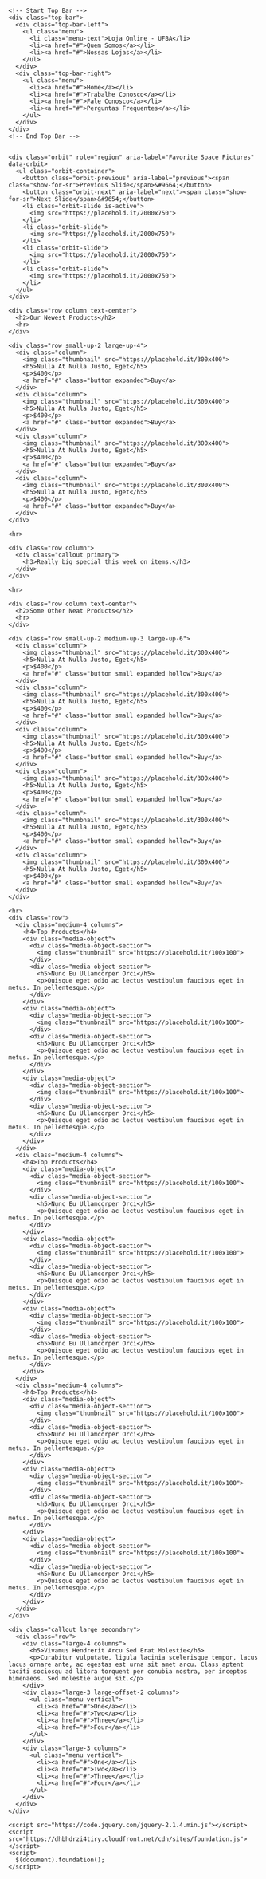 <!doctype html>
<html class="no-js" 
      lang="pt-br">
  <head>
    <meta charset="utf-8" />
    <meta name="viewport" content="width=device-width, initial-scale=1.0" />
    <title>UFBA Store</title>
    <link rel="stylesheet" href="https://dhbhdrzi4tiry.cloudfront.net/cdn/sites/foundation.min.css">
  </head>
  <body>

    <!-- Start Top Bar -->
    <div class="top-bar">
      <div class="top-bar-left">
        <ul class="menu">
          <li class="menu-text">Loja Online - UFBA</li>
          <li><a href="#">Quem Somos</a></li>
          <li><a href="#">Nossas Lojas</a></li>
        </ul>
      </div>
      <div class="top-bar-right">
        <ul class="menu">
          <li><a href="#">Home</a></li>          
          <li><a href="#">Trabalhe Conosco</a></li>
          <li><a href="#">Fale Conosco</a></li>
          <li><a href="#">Perguntas Frequentes</a></li>
        </ul>
      </div>
    </div>
    <!-- End Top Bar -->


    <div class="orbit" role="region" aria-label="Favorite Space Pictures" data-orbit>
      <ul class="orbit-container">
        <button class="orbit-previous" aria-label="previous"><span class="show-for-sr">Previous Slide</span>&#9664;</button>
        <button class="orbit-next" aria-label="next"><span class="show-for-sr">Next Slide</span>&#9654;</button>
        <li class="orbit-slide is-active">
          <img src="https://placehold.it/2000x750">
        </li>
        <li class="orbit-slide">
          <img src="https://placehold.it/2000x750">
        </li>
        <li class="orbit-slide">
          <img src="https://placehold.it/2000x750">
        </li>
        <li class="orbit-slide">
          <img src="https://placehold.it/2000x750">
        </li>
      </ul>
    </div>

    <div class="row column text-center">
      <h2>Our Newest Products</h2>
      <hr>
    </div>

    <div class="row small-up-2 large-up-4">
      <div class="column">
        <img class="thumbnail" src="https://placehold.it/300x400">
        <h5>Nulla At Nulla Justo, Eget</h5>
        <p>$400</p>
        <a href="#" class="button expanded">Buy</a>
      </div>
      <div class="column">
        <img class="thumbnail" src="https://placehold.it/300x400">
        <h5>Nulla At Nulla Justo, Eget</h5>
        <p>$400</p>
        <a href="#" class="button expanded">Buy</a>
      </div>
      <div class="column">
        <img class="thumbnail" src="https://placehold.it/300x400">
        <h5>Nulla At Nulla Justo, Eget</h5>
        <p>$400</p>
        <a href="#" class="button expanded">Buy</a>
      </div>
      <div class="column">
        <img class="thumbnail" src="https://placehold.it/300x400">
        <h5>Nulla At Nulla Justo, Eget</h5>
        <p>$400</p>
        <a href="#" class="button expanded">Buy</a>
      </div>
    </div>

    <hr>

    <div class="row column">
      <div class="callout primary">
        <h3>Really big special this week on items.</h3>
      </div>
    </div>

    <hr>

    <div class="row column text-center">
      <h2>Some Other Neat Products</h2>
      <hr>
    </div>

    <div class="row small-up-2 medium-up-3 large-up-6">
      <div class="column">
        <img class="thumbnail" src="https://placehold.it/300x400">
        <h5>Nulla At Nulla Justo, Eget</h5>
        <p>$400</p>
        <a href="#" class="button small expanded hollow">Buy</a>
      </div>
      <div class="column">
        <img class="thumbnail" src="https://placehold.it/300x400">
        <h5>Nulla At Nulla Justo, Eget</h5>
        <p>$400</p>
        <a href="#" class="button small expanded hollow">Buy</a>
      </div>
      <div class="column">
        <img class="thumbnail" src="https://placehold.it/300x400">
        <h5>Nulla At Nulla Justo, Eget</h5>
        <p>$400</p>
        <a href="#" class="button small expanded hollow">Buy</a>
      </div>
      <div class="column">
        <img class="thumbnail" src="https://placehold.it/300x400">
        <h5>Nulla At Nulla Justo, Eget</h5>
        <p>$400</p>
        <a href="#" class="button small expanded hollow">Buy</a>
      </div>
      <div class="column">
        <img class="thumbnail" src="https://placehold.it/300x400">
        <h5>Nulla At Nulla Justo, Eget</h5>
        <p>$400</p>
        <a href="#" class="button small expanded hollow">Buy</a>
      </div>
      <div class="column">
        <img class="thumbnail" src="https://placehold.it/300x400">
        <h5>Nulla At Nulla Justo, Eget</h5>
        <p>$400</p>
        <a href="#" class="button small expanded hollow">Buy</a>
      </div>
    </div>

    <hr>
    <div class="row">
      <div class="medium-4 columns">
        <h4>Top Products</h4>
        <div class="media-object">
          <div class="media-object-section">
            <img class="thumbnail" src="https://placehold.it/100x100">
          </div>
          <div class="media-object-section">
            <h5>Nunc Eu Ullamcorper Orci</h5>
            <p>Quisque eget odio ac lectus vestibulum faucibus eget in metus. In pellentesque.</p>
          </div>
        </div>
        <div class="media-object">
          <div class="media-object-section">
            <img class="thumbnail" src="https://placehold.it/100x100">
          </div>
          <div class="media-object-section">
            <h5>Nunc Eu Ullamcorper Orci</h5>
            <p>Quisque eget odio ac lectus vestibulum faucibus eget in metus. In pellentesque.</p>
          </div>
        </div>
        <div class="media-object">
          <div class="media-object-section">
            <img class="thumbnail" src="https://placehold.it/100x100">
          </div>
          <div class="media-object-section">
            <h5>Nunc Eu Ullamcorper Orci</h5>
            <p>Quisque eget odio ac lectus vestibulum faucibus eget in metus. In pellentesque.</p>
          </div>
        </div>
      </div>
      <div class="medium-4 columns">
        <h4>Top Products</h4>
        <div class="media-object">
          <div class="media-object-section">
            <img class="thumbnail" src="https://placehold.it/100x100">
          </div>
          <div class="media-object-section">
            <h5>Nunc Eu Ullamcorper Orci</h5>
            <p>Quisque eget odio ac lectus vestibulum faucibus eget in metus. In pellentesque.</p>
          </div>
        </div>
        <div class="media-object">
          <div class="media-object-section">
            <img class="thumbnail" src="https://placehold.it/100x100">
          </div>
          <div class="media-object-section">
            <h5>Nunc Eu Ullamcorper Orci</h5>
            <p>Quisque eget odio ac lectus vestibulum faucibus eget in metus. In pellentesque.</p>
          </div>
        </div>
        <div class="media-object">
          <div class="media-object-section">
            <img class="thumbnail" src="https://placehold.it/100x100">
          </div>
          <div class="media-object-section">
            <h5>Nunc Eu Ullamcorper Orci</h5>
            <p>Quisque eget odio ac lectus vestibulum faucibus eget in metus. In pellentesque.</p>
          </div>
        </div>
      </div>
      <div class="medium-4 columns">
        <h4>Top Products</h4>
        <div class="media-object">
          <div class="media-object-section">
            <img class="thumbnail" src="https://placehold.it/100x100">
          </div>
          <div class="media-object-section">
            <h5>Nunc Eu Ullamcorper Orci</h5>
            <p>Quisque eget odio ac lectus vestibulum faucibus eget in metus. In pellentesque.</p>
          </div>
        </div>
        <div class="media-object">
          <div class="media-object-section">
            <img class="thumbnail" src="https://placehold.it/100x100">
          </div>
          <div class="media-object-section">
            <h5>Nunc Eu Ullamcorper Orci</h5>
            <p>Quisque eget odio ac lectus vestibulum faucibus eget in metus. In pellentesque.</p>
          </div>
        </div>
        <div class="media-object">
          <div class="media-object-section">
            <img class="thumbnail" src="https://placehold.it/100x100">
          </div>
          <div class="media-object-section">
            <h5>Nunc Eu Ullamcorper Orci</h5>
            <p>Quisque eget odio ac lectus vestibulum faucibus eget in metus. In pellentesque.</p>
          </div>
        </div>
      </div>
    </div>

    <div class="callout large secondary">
      <div class="row">
        <div class="large-4 columns">
          <h5>Vivamus Hendrerit Arcu Sed Erat Molestie</h5>
          <p>Curabitur vulputate, ligula lacinia scelerisque tempor, lacus lacus ornare ante, ac egestas est urna sit amet arcu. Class aptent taciti sociosqu ad litora torquent per conubia nostra, per inceptos himenaeos. Sed molestie augue sit.</p>
        </div>
        <div class="large-3 large-offset-2 columns">
          <ul class="menu vertical">
            <li><a href="#">One</a></li>
            <li><a href="#">Two</a></li>
            <li><a href="#">Three</a></li>
            <li><a href="#">Four</a></li>
          </ul>
        </div>
        <div class="large-3 columns">
          <ul class="menu vertical">
            <li><a href="#">One</a></li>
            <li><a href="#">Two</a></li>
            <li><a href="#">Three</a></li>
            <li><a href="#">Four</a></li>
          </ul>
        </div>
      </div>
    </div>

    <script src="https://code.jquery.com/jquery-2.1.4.min.js"></script>
    <script src="https://dhbhdrzi4tiry.cloudfront.net/cdn/sites/foundation.js"></script>
    <script>
      $(document).foundation();
    </script>
  </body>
</html>
